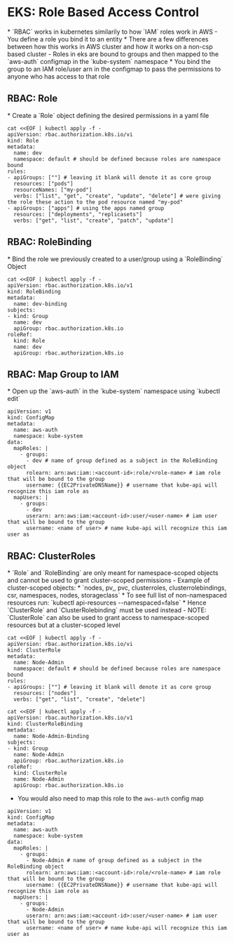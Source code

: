 <h1>EKS: Role Based Access Control</h1>
* `RBAC` works in kubernetes similarily to how `IAM` roles work in AWS
  - You define a role you bind it to an entity
* There are a few differences between how this works in AWS cluster and how it works on a non-csp based cluster
  - Roles in eks are bound to groups and then mapped to the `aws-auth` configmap in the `kube-system` namespace
    * You bind the group to an IAM role/user arn in the configmap to pass the permissions to anyone who has access to that role
<h2>RBAC: Role</h2>
* Create a `Role` object defining the desired permissions in a yaml file

```
cat <<EOF | kubectl apply -f -
apiVersion: rbac.authorization.k8s.io/vi
kind: Role
metadata:
  name: dev
  namespace: default # should be defined because roles are namespace bound
rules:
- apiGroups: [""] # leaving it blank will denote it as core group
  resources: ["pods"]
  resourceNames: ["my-pod"]
  verbs: ["list", "get", "create", "update", "delete"] # were giving the role these action to the pod resource named "my-pod"
- apiGroups: ["apps"] # using the apps named group
  resources: ["deployments", "replicasets"]
  verbs: ["get", "list", "create", "patch", "update"]
```

<h2>RBAC: RoleBinding</h2>
* Bind the role we previously created to a user/group using a `RoleBinding` Object

```
cat <<EOF | kubectl apply -f -
apiVersion: rbac.authorization.k8s.io/v1
kind: RoleBinding
metadata:
  name: dev-binding
subjects:
- kind: Group 
  name: dev
  apiGroup: rbac.authorization.k8s.io
roleRef:
  kind: Role
  name: dev
  apiGroup: rbac.authorization.k8s.io
```

<h2>RBAC: Map Group to IAM</h2>
* Open up the `aws-auth` in the `kube-system` namespace using `kubectl edit`

```
apiVersion: v1
kind: ConfigMap
metadata:
  name: aws-auth
  namespace: kube-system
data:
  mapRoles: |
    - groups:
      - dev # name of group defined as a subject in the RoleBinding object
      rolearn: arn:aws:iam::<account-id>:role/<role-name> # iam role that will be bound to the group
      username: {{EC2PrivateDNSName}} # username that kube-api will recognize this iam role as
  mapUsers: |
    - groups:
      - dev
      userarn: arn:aws:iam:<account-id>:user/<user-name> # iam user that will be bound to the group
      username: <name of user> # name kube-api will recognize this iam user as
```

<h2>RBAC: ClusterRoles</h2>
* `Role` and `RoleBinding` are only meant for namespace-scoped objects and cannot be used to grant cluster-scoped permissions
  - Example of cluster-scoped objects:
    * `nodes, pv,, pvc, clusterroles, clusterrolebindings, csr, namespaces, nodes, storageclass`
    * To see full list of non-namespaced resources run: `kubectl api-resources --namespaced=false`
* Hence `ClusterRole` and `ClusterRolebinding` must be used instead
  - NOTE: `ClusterRole` can also be used to grant access to namespace-scoped resources but at a cluster-scoped level

```
cat <<EOF | kubectl apply -f -
apiVersion: rbac.authorization.k8s.io/vi
kind: ClusterRole
metadata:
  name: Node-Admin
  namespace: default # should be defined because roles are namespace bound
rules:
- apiGroups: [""] # leaving it blank will denote it as core group
  resources: ["nodes"]
  verbs: ["get", "list", "create", "delete"]

cat <<EOF | kubectl apply -f -
apiVersion: rbac.authorization.k8s.io/v1
kind: ClusterRoleBinding
metadata:
  name: Node-Admin-Binding
subjects:
- kind: Group 
  name: Node-Admin
  apiGroup: rbac.authorization.k8s.io
roleRef:
  kind: ClusterRole
  name: Node-Admin
  apiGroup: rbac.authorization.k8s.io
```

* You would also need to map this role to the `aws-auth` config map

```
apiVersion: v1
kind: ConfigMap
metadata:
  name: aws-auth
  namespace: kube-system
data:
  mapRoles: |
    - groups:
      - Node-Admin # name of group defined as a subject in the RoleBinding object
      rolearn: arn:aws:iam::<account-id>:role/<role-name> # iam role that will be bound to the group
      username: {{EC2PrivateDNSName}} # username that kube-api will recognize this iam role as
  mapUsers: |
    - groups:
      - Node-Admin
      userarn: arn:aws:iam:<account-id>:user/<user-name> # iam user that will be bound to the group
      username: <name of user> # name kube-api will recognize this iam user as
```

